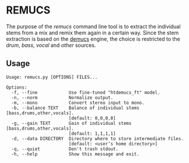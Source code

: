 # REMUCS

The purpose of the _remucs_ command line tool is to extract the individual stems from a mix and remix them again in a certain way.
Since the stem extraction is based on the [demucs](https://github.com/adefossez/demucs) engine, the choice is restricted to the _drum_, _bass_, _vocal_ and _other_ sources.

## Usage

```
Usage: remucs.py [OPTIONS] FILES...

Options:
  -f, --fine            Use fine-tuned "htdemucs_ft" model.
  -n, --norm            Normalize output.
  -m, --mono            Convert stereo input to mono.
  -b, --balance TEXT    Balance of individual stems [bass,drums,other,vocals].
                        [default: 0,0,0,0]
  -g, --gain TEXT       Gain of individual stems [bass,drums,other,vocals].
                        [default: 1,1,1,1]
  -d, --data DIRECTORY  Directory where to store intermediate files.
                        [default: <user’s home directory>]
  -q, --quiet           Don't trash stdout.
  -h, --help            Show this message and exit.
```
